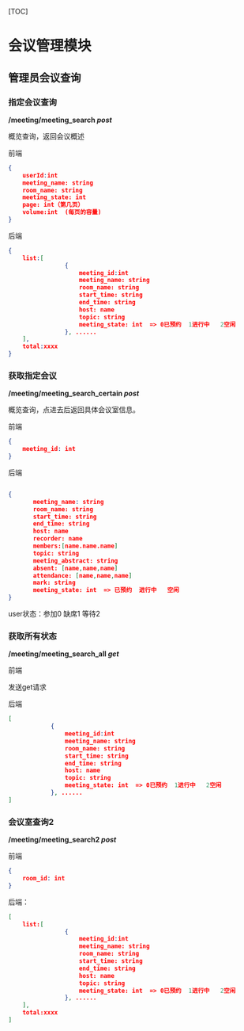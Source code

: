 [TOC]



# 会议管理模块

## 管理员会议查询

### 指定会议查询

**/meeting/meeting_search *post***

概览查询，返回会议概述

前端

```json
{
    userId:int
    meeting_name: string
    room_name: string
    meeting_state: int
    page: int（第几页）
    volume:int  (每页的容量)
}
```

后端

```json
{
    list:[
                {
                    meeting_id:int
                    meeting_name: string
                    room_name: string
                    start_time: string
                    end_time: string
                    host: name
                    topic: string
                    meeting_state: int  => 0已预约  1进行中   2空闲
                }, ......
    ],
    total:xxxx
}

```

### 获取指定会议

**/meeting/meeting_search_certain *post***

概览查询，点进去后返回具体会议室信息。

前端

```json
{
    meeting_id: int
}
```

后端

```json

{
    ​	meeting_name: string
    ​	room_name: string
    ​	start_time: string
    ​	end_time: string
    ​	host: name
    ​	recorder: name
    ​	members:[name.name.name]
	​	topic: string
	​	meeting_abstract: string
	​	absent: [name,name,name]
	​	attendance: [name,name,name]
	​	mark: string
	​	meeting_state: int  => 已预约  进行中   空闲
}


```

user状态：参加0 缺席1 等待2

### 获取所有状态

**/meeting/meeting_search_all *get***

前端 

发送get请求

后端
```json
[
    		{
                meeting_id:int
                meeting_name: string
                room_name: string
                start_time: string
                end_time: string
                host: name
                topic: string
                meeting_state: int  => 0已预约  1进行中   2空闲
			}, ......
]

```

### 会议室查询2

**/meeting/meeting_search2 *post***

前端

```json
{
    room_id: int
}
```

后端：

```json
[
	list:[
                {
                    meeting_id:int
                    meeting_name: string
                    room_name: string
                    start_time: string
                    end_time: string
                    host: name
                    topic: string
                    meeting_state: int  => 0已预约  1进行中   2空闲
                }, ......
    ],
    total:xxxx
]


```



